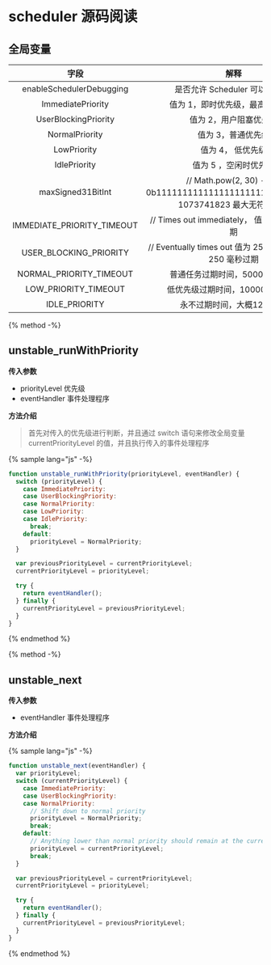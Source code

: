 # scheduler 源码阅读

## 全局变量

字段|解释
:---:|:---:
enableSchedulerDebugging | 是否允许 Scheduler 可以 debug 
ImmediatePriority |  值为 1，即时优先级，最高的优先级
UserBlockingPriority |  值为 2，用户阻塞优先级
NormalPriority | 值为 3，普通优先级 
LowPriority | 值为 4， 低优先级
IdlePriority | 值为 5 ，空闲时优先级
maxSigned31BitInt | // Math.pow(2, 30) - 1，0b111111111111111111111111111111， 1073741823 最大无符号整型
IMMEDIATE_PRIORITY_TIMEOUT  | // Times out immediately， 值为 -1， 立即过期
USER_BLOCKING_PRIORITY  | // Eventually times out 值为 250 ，单位毫秒，250 毫秒过期
NORMAL_PRIORITY_TIMEOUT  | 普通任务过期时间，5000 毫秒过期
LOW_PRIORITY_TIMEOUT  | 低优先级过期时间，10000 毫秒过期
IDLE_PRIORITY | 永不过期时间，大概12天左右

{% method -%}
## unstable_runWithPriority
**传入参数**   
+ priorityLevel 优先级
+ eventHandler 事件处理程序

**方法介绍**
> 首先对传入的优先级进行判断，并且通过 switch 语句来修改全局变量 currentPriorityLevel 的值，并且执行传入的事件处理程序

{% sample lang="js" -%}
``` javascript
function unstable_runWithPriority(priorityLevel, eventHandler) {
  switch (priorityLevel) {
    case ImmediatePriority:
    case UserBlockingPriority:
    case NormalPriority:
    case LowPriority:
    case IdlePriority:
      break;
    default:
      priorityLevel = NormalPriority;
  }

  var previousPriorityLevel = currentPriorityLevel;
  currentPriorityLevel = priorityLevel;

  try {
    return eventHandler();
  } finally {
    currentPriorityLevel = previousPriorityLevel;
  }
}
```
{% endmethod %}

{% method -%}
## unstable_next
**传入参数**  
+ eventHandler 事件处理程序

**方法介绍**
> 

{% sample lang="js" -%}
``` javascript
function unstable_next(eventHandler) {
  var priorityLevel;
  switch (currentPriorityLevel) {
    case ImmediatePriority:
    case UserBlockingPriority:
    case NormalPriority:
      // Shift down to normal priority
      priorityLevel = NormalPriority;
      break;
    default:
      // Anything lower than normal priority should remain at the current level.
      priorityLevel = currentPriorityLevel;
      break;
  }

  var previousPriorityLevel = currentPriorityLevel;
  currentPriorityLevel = priorityLevel;

  try {
    return eventHandler();
  } finally {
    currentPriorityLevel = previousPriorityLevel;
  }
}
```
{% endmethod %}





